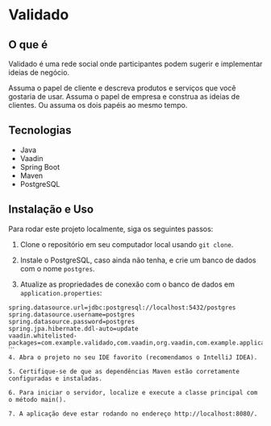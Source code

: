 # Validado

## O que é

Validado é uma rede social onde participantes podem sugerir e implementar ideias de negócio. 

Assuma o papel de cliente e descreva produtos e serviços que você gostaria de usar. Assuma o papel de empresa e construa as ideias de clientes. Ou assuma os dois papéis ao mesmo tempo.

## Tecnologias
- Java
- Vaadin
- Spring Boot
- Maven
- PostgreSQL
  
## Instalação e Uso

Para rodar este projeto localmente, siga os seguintes passos:

1. Clone o repositório em seu computador local usando `git clone`.

2. Instale o PostgreSQL, caso ainda não tenha, e crie um banco de dados com o nome `postgres`.

3. Atualize as propriedades de conexão com o banco de dados em `application.properties`:

```properties
spring.datasource.url=jdbc:postgresql://localhost:5432/postgres
spring.datasource.username=postgres
spring.datasource.password=postgres
spring.jpa.hibernate.ddl-auto=update
vaadin.whitelisted-packages=com.example.validado,com.vaadin,org.vaadin,com.example.application
ˋˋˋ
4. Abra o projeto no seu IDE favorito (recomendamos o IntelliJ IDEA).

5. Certifique-se de que as dependências Maven estão corretamente configuradas e instaladas.

6. Para iniciar o servidor, localize e execute a classe principal com o método main().

7. A aplicação deve estar rodando no endereço http://localhost:8080/.
